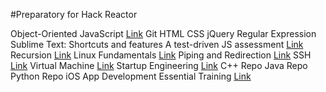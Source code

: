 #Preparatory for Hack Reactor

Object-Oriented JavaScript [Link](https://www.udacity.com/course/object-oriented-javascript--ud015)
Git
HTML
CSS
jQuery
Regular Expression
Sublime Text: Shortcuts and features
A test-driven JS assessment [Link](https://github.com/rmurphey/js-assessment)
Recursion [Link](http://reinhard.io/)
Linux Fundamentals [Link](http://www.funtoo.org/Linux_Fundamentals,_Part_1)
Piping and Redirection [Link](http://ryanstutorials.net/linuxtutorial/piping.php)
SSH [Link](http://code.tutsplus.com/tutorials/ssh-what-and-how--net-25138)
Virtual Machine [Link](http://en.wikipedia.org/wiki/Virtual_machine)
Startup Engineering [Link](https://www.coursera.org/course/startup)
C++ Repo
Java Repo
Python Repo
iOS App Development Essential Training [Link](http://www.lynda.com/iOS-tutorials/iOS-App-Development-Essential-Training/159179-2.html)